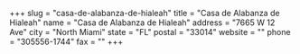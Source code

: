 +++
slug = "casa-de-alabanza-de-hialeah"
title = "Casa de Alabanza de Hialeah"
name = "Casa de Alabanza de Hialeah"
address = "7665 W 12 Ave"
city = "North Miami"
state = "FL"
postal = "33014"
website = ""
phone = "305556-1744"
fax = ""
+++
